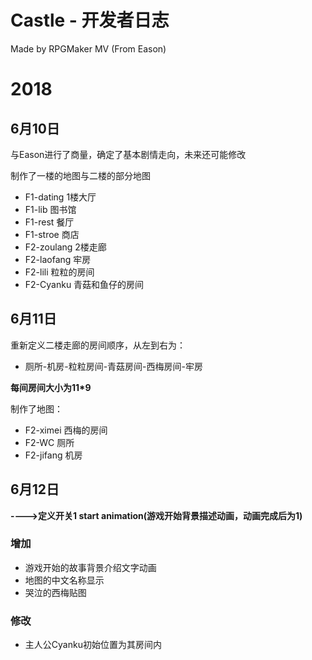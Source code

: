 # Castle - 开发者日志
Made by RPGMaker MV (From Eason)

# 2018
## 6月10日
与Eason进行了商量，确定了基本剧情走向，未来还可能修改

制作了一楼的地图与二楼的部分地图
* F1-dating 1楼大厅
 * F1-lib 图书馆
 * F1-rest 餐厅
 * F1-stroe 商店
* F2-zoulang 2楼走廊
 * F2-laofang 牢房
 * F2-lili 粒粒的房间
 * F2-Cyanku 青菇和鱼仔的房间 

## 6月11日
重新定义二楼走廊的房间顺序，从左到右为：
* 厕所-机房-粒粒房间-青菇房间-西梅房间-牢房

__每间房间大小为11*9__

制作了地图：
* F2-ximei 西梅的房间
* F2-WC 厕所
* F2-jifang 机房

## 6月12日
__---->定义开关1 start animation(游戏开始背景描述动画，动画完成后为1)__

### 增加
* 游戏开始的故事背景介绍文字动画
* 地图的中文名称显示
* 哭泣的西梅贴图

### 修改 
* 主人公Cyanku初始位置为其房间内